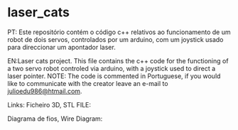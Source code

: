 # laser_cats

PT: Este repositório contém o código c++ relativos ao funcionamento de um robot de dois servos, controlados por um arduino, com um joystick
usado para direccionar um apontador laser. 

EN:Laser cats project. This file contains the c++ code for the functioning of a two servo robot controled via arduino, with a joystick 
used to direct a laser pointer. NOTE: The code is commented in Portuguese, if you would like to communicate with the creator leave an
e-mail to julioedu986@htmail.com.


Links:
Ficheiro 3D, STL FILE:

Diagrama de fios, Wire Diagram:
